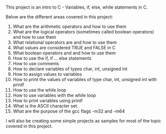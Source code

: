 This project is an intro to C - Variables, if, else, while statements in C.

Below are the different areas covered in this project:

1. What are the arithmetic operators and how to use them
2. What are the logical operators (sometimes called boolean operators) and how to use them
3. What relational operators are and how to use them
4. What values are considered TRUE and FALSE in C
5. What boolean operators and and how to use them
6. How to use the if, if ... else statements
7. How to use comments
8. How to declare variables of types char, int, unsigned int
9. How to assign values to variables
10. How to print the values of variables of type char, int, unsigned int with printf
11. How to use the while loop
12. How to use variables with the while loop
13. How to print variables using printf
14. What is the ASCII character set
15. What are the purpose of the gcc flags -m32 and -m64

I will also be creating some simple projects as samples for most of the topic covered in this project. 
